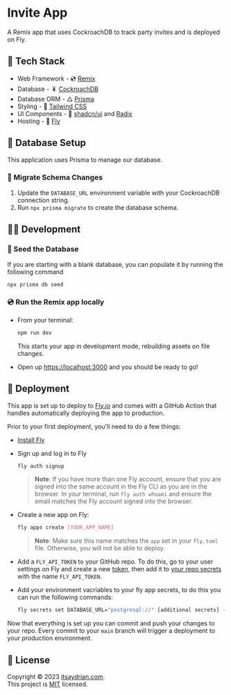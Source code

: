 # Invite App

A Remix app that uses CockroachDB to track party invites and is deployed on Fly.

## 🥞 Tech Stack

- Web Framework - 💿 [Remix](https://remix.run/)
- Database - 🪳 [CockroachDB](https://www.cockroachlabs.com/)
- Database ORM - △ [Prisma](https://www.prisma.io/)
- Styling - 🍃 [Tailwind CSS](https://tailwindcss.com/)
- UI Components - 🧱 [shadcn/ui](https://ui.shadcn.com/) and [Radix](https://www.radix-ui.com/)
- Hosting - 🎈 [Fly](https://fly.io/)

## 💾 Database Setup

This application uses Prisma to manage our database.

### 🧳 Migrate Schema Changes

1. Update the `DATABASE_URL` environment variable with your CockroachDB connection string.
1. Run `npx prisma migrate` to create the database schema.

## 🧑‍💻 Development

### 🌱 Seed the Database

If you are starting with a blank database, you can populate it by running the following command

```shell
npx prisma db seed
```

### 💿 Run the Remix app locally

- From your terminal:

  ```sh
  npm run dev
  ```

  This starts your app in development mode, rebuilding assets on file changes.

- Open up [https://localhost:3000](https://localhost:3000) and you should be ready to go!

## 🚧 Deployment

This app is set up to deploy to [Fly.io](https://fly.io/) and comes with a GitHub Action that handles automatically deploying the app to production.

Prior to your first deployment, you'll need to do a few things:

- [Install Fly](https://fly.io/docs/getting-started/installing-flyctl/)

- Sign up and log in to Fly

  ```sh
  fly auth signup
  ```

  > **Note**: If you have more than one Fly account, ensure that you are signed
  > into the same account in the Fly CLI as you are in the browser. In your
  > terminal, run `fly auth whoami` and ensure the email matches the Fly account
  > signed into the browser.

- Create a new app on Fly:

  ```sh
  fly apps create [YOUR_APP_NAME]
  ```

  > **Note**: Make sure this name matches the `app` set in your `fly.toml` file.
  > Otherwise, you will not be able to deploy.

- Add a `FLY_API_TOKEN` to your GitHub repo. To do this, go to your user
  settings on Fly and create a new
  [token](https://web.fly.io/user/personal_access_tokens/new), then add it to
  [your repo secrets](https://docs.github.com/en/actions/security-guides/encrypted-secrets)
  with the name `FLY_API_TOKEN`.

- Add your environment vacriables to your fly app secrets, to do this you can run the following commands:

  ```sh
  fly secrets set DATABASE_URL="postgresql://" [additional secrets] --app [YOUR_APP_NAME]
  ```

Now that everything is set up you can commit and push your changes to your repo.
Every commit to your `main` branch will trigger a deployment to your production
environment.

## 📝 License

Copyright © 2023 [itsaydrian.com](https://itsaydrian.com). <br />
This project is [MIT](./LICENSE) licensed.
